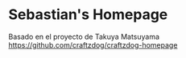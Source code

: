 # Sebastian's Homepage

Basado en el proyecto de Takuya Matsuyama <https://github.com/craftzdog/craftzdog-homepage>